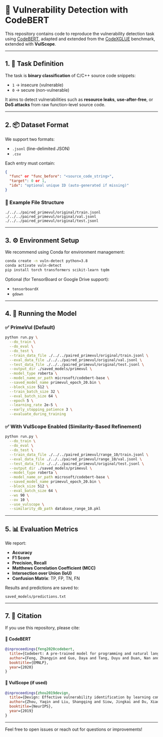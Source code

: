 # 🔐 Vulnerability Detection with CodeBERT

This repository contains code to reproduce the vulnerability detection task using [CodeBERT](https://arxiv.org/abs/2002.08155), adapted and extended from the [CodeXGLUE](https://github.com/microsoft/CodeXGLUE) benchmark, extended with **VulScope**.

---

## 1. 🧐 Task Definition

The task is **binary classification** of C/C++ source code snippets:

- `1` → insecure (vulnerable)
- `0` → secure (non-vulnerable)

It aims to detect vulnerabilities such as **resource leaks**, **use-after-free**, or **DoS attacks** from raw function-level source code.

---


## 2. 📦 Dataset Format

We support two formats:
- `.jsonl` (line-delimited JSON)
- `.csv`

Each entry must contain:
```json
{
  "func" or "func_before": "<source_code_string>",
  "target": 0 or 1,
  "idx": "optional unique ID (auto-generated if missing)"
}
```

### 📂 Example File Structure
```
./../../paired_primevul/original/train.jsonl
./../../paired_primevul/original/val.jsonl
./../../paired_primevul/original/test.jsonl
```

---

## 3. ⚙️ Environment Setup

We recommend using Conda for environment management:

```bash
conda create -n vuln-detect python=3.8
conda activate vuln-detect
pip install torch transformers scikit-learn tqdm
```

Optional (for TensorBoard or Google Drive support):
- `tensorboardX`
- `gdown`

---

## 4. 🚀 Running the Model

### ✅ PrimeVul (Default)
```bash
python run.py \
  --do_train \
  --do_eval \
  --do_test \
  --train_data_file ./../../paired_primevul/original/train.jsonl \
  --eval_data_file ./../../paired_primevul/original/val.jsonl \
  --test_data_file ./../../paired_primevul/original/test.jsonl \
  --output_dir ./saved_models/primevul \
  --model_type roberta \
  --model_name_or_path microsoft/codebert-base \
  --saved_model_name primevul_epoch_20.bin \
  --block_size 512 \
  --train_batch_size 32 \
  --eval_batch_size 64 \
  --epoch 5 \
  --learning_rate 2e-5 \
  --early_stopping_patience 3 \
  --evaluate_during_training
```

### ✅ With VulScope Enabled (Similarity-Based Refinement)
```bash
python run.py \
  --do_train \
  --do_eval \
  --do_test \
  --train_data_file ./../../paired_primevul/range_10/train.jsonl \
  --eval_data_file ./../../paired_primevul/range_10/val.jsonl \
  --test_data_file ./../../paired_primevul/original/test.jsonl \
  --output_dir ./saved_models/primevul \
  --model_type roberta \
  --model_name_or_path microsoft/codebert-base \
  --saved_model_name primevul_epoch_20.bin \
  --block_size 512 \
  --eval_batch_size 64 \
  --ws 90 \
  --ov 10 \
  --use_vulscope \
  --similarity_db_path database_range_10.pkl
```

---

## 5. 📊 Evaluation Metrics

We report:
- **Accuracy**
- **F1 Score**
- **Precision, Recall**
- **Matthews Correlation Coefficient (MCC)**
- **Intersection over Union (IoU)**
- **Confusion Matrix**: TP, FP, TN, FN

Results and predictions are saved to:
```
saved_models/predictions.txt
```

---

## 7. 📝 Citation

If you use this repository, please cite:

#### 📄 CodeBERT
```bibtex
@inproceedings{feng2020codebert,
  title={Codebert: A pre-trained model for programming and natural languages},
  author={Feng, Zhangyin and Guo, Daya and Tang, Duyu and Duan, Nan and Feng, Xiaocheng and Gong, Ming and Shou, Linjun and Qin, Bing and Liu, Ting and Jiang, Daxin and others},
  booktitle={EMNLP},
  year={2020}
}
```

#### 📄 VulScope (if used)
```bibtex
@inproceedings{zhou2019devign,
  title={Devign: Effective vulnerability identification by learning comprehensive program semantics via graph neural networks},
  author={Zhou, Yaqin and Liu, Shangqing and Siow, Jingkai and Du, Xiaoning and Liu, Yang},
  booktitle={NeurIPS},
  year={2019}
}
```

---

Feel free to open issues or reach out for questions or improvements!
